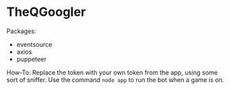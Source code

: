 # TheQGoogler

Packages: 
- eventsource
- axios
- puppeteer

How-To: Replace the token with your own token from the app, using some sort of sniffer. Use the command ```node app``` to run the bot when a game is on.

